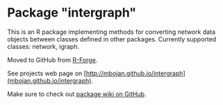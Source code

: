 Package "intergraph"
====================

This is an R package implementing methods for converting network data objects
between classes defined in other packages. Currently supported classes:
network, igraph.

Moved to GitHub from [R-Forge](http://intergraph.r-forge.r-project.org).

See projects web page on [http://mbojan.github.io/intergraph](mbojan.github.io/intergraph).

Make sure to check out [package wiki on GitHub](https://github.com/mbojan/intergraph/wiki).
